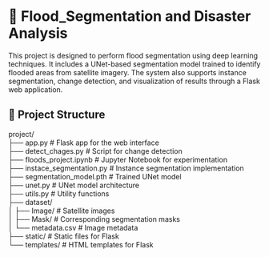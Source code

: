 # 🌊 Flood_Segmentation and Disaster Analysis

This project is designed to perform flood segmentation using deep learning techniques. It includes a UNet-based segmentation model trained to identify flooded areas from satellite imagery. The system also supports instance segmentation, change detection, and visualization of results through a Flask web application.


## 📁 Project Structure

project/ <br>
├── app.py # Flask app for the web interface <br>
├── detect_chages.py # Script for change detection <br>
├── floods_project.ipynb # Jupyter Notebook for experimentation <br>
├── instace_segmentation.py # Instance segmentation implementation <br>
├── segmentation_model.pth # Trained UNet model <br>
├── unet.py # UNet model architecture <br>
├── utils.py # Utility functions <br>
├── dataset/ <br>
│ ├── Image/ # Satellite images <br>
│ ├── Mask/ # Corresponding segmentation masks <br>
│ └── metadata.csv # Image metadata <br>
├── static/ # Static files for Flask <br>
└── templates/ # HTML templates for Flask <br>
